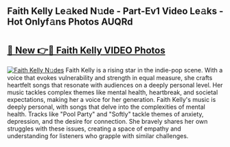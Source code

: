## Faith Kelly Le𝚊ked N𝚞de - Part-Ev1 Video Le𝚊ks - Hot Onlyf𝚊ns Photos AUQRd

# <h2><a href="http://ac1654.deff.icu/?id=Faith+Kelly">🔗 New 👉🔴 Faith Kelly VIDEO Photos</a></h2>

[![Faith Kelly N𝚞des](https://i.imgur.com/rIISA9y.gif)](http://ac1654.deff.icu/?id=Faith+Kelly)
Faith Kelly is a rising star in the indie-pop scene. With a voice that evokes vulnerability and strength in equal measure, she crafts heartfelt songs that resonate with audiences on a deeply personal level. Her music tackles complex themes like mental health, heartbreak, and societal expectations, making her a voice for her generation. Faith Kelly's music is deeply personal, with songs that delve into the complexities of mental health. Tracks like "Pool Party" and "Softly" tackle themes of anxiety, depression, and the desire for connection. She bravely shares her own struggles with these issues, creating a space of empathy and understanding for listeners who grapple with similar challenges.
